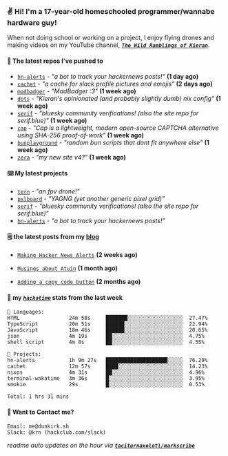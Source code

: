 ### ✌️ Hi! I'm a 17-year-old homeschooled programmer/wannabe hardware guy!

When not doing school or working on a project, I enjoy flying drones and making videos on my YouTube channel, [**_`The Wild Ramblings of Kieran`_**](https://youtube.com/@kieran.rambles).

#### 👷 The latest repos I've pushed to

- [`hn-alerts`](https://github.com/taciturnaxolotl/hn-alerts) - _"a bot to track your hackernews posts!"_ **(1 day ago)**
- [`cachet`](https://github.com/taciturnaxolotl/cachet) - _"a cache for slack profile pictures and emojis"_ **(2 days ago)**
- [`madbadger`](https://github.com/taciturnaxolotl/madbadger) - _"MadBadger :3"_ **(1 week ago)**
- [`dots`](https://github.com/taciturnaxolotl/dots) - _"Kieran's opinionated (and probably slightly dumb) nix config"_ **(1 week ago)**
- [`serif`](https://github.com/taciturnaxolotl/serif) - _"bluesky community verifications! (also the site repo for serif.blue)"_ **(1 week ago)**
- [`cap`](https://github.com/tiagorangel1/cap) - _"Cap is a lightweight, modern open-source CAPTCHA alternative using SHA-256 proof-of-work"_ **(1 week ago)**
- [`bunplayground`](https://github.com/taciturnaxolotl/bunplayground) - _"random bun scripts that dont fit anywhere else"_ **(1 week ago)**
- [`zera`](https://github.com/taciturnaxolotl/zera) - _"my new site v4?"_ **(1 week ago)**

#### ⌨️ My latest projects

- [`tern`](https://github.com/taciturnaxolotl/tern) - _"an fpv drone!"_
- [`pxlboard`](https://github.com/taciturnaxolotl/pxlboard) - _"YAGNG (yet another generic pixel grid)"_
- [`serif`](https://github.com/taciturnaxolotl/serif) - _"bluesky community verifications! (also the site repo for serif.blue)"_
- [`hn-alerts`](https://github.com/taciturnaxolotl/hn-alerts) - _"a bot to track your hackernews posts!"_

#### 🗒️ the latest posts from my [blog](https://dunkirk.sh)

- [`Making Hacker News Alerts`](https://dunkirk.sh/blog/hn-alerts/) **(2 weeks ago)**

- [`Musings about Atuin`](https://dunkirk.sh/blog/atuin/) **(1 month ago)**

- [`Adding a copy code button`](https://dunkirk.sh/blog/adding-a-copy-button/) **(2 months ago)**



#### 📡 my [_`hackatime`_](https://waka.hackclub.com) stats from the last week

```text
💾 Languages:
HTML                24m 58s     ███████░░░░░░░░░░░░░░░░░░  27.47%
TypeScript          20m 51s     ██████░░░░░░░░░░░░░░░░░░░  22.94%
JavaScript          18m 46s     ██████░░░░░░░░░░░░░░░░░░░  20.65%
json                4m 19s      ██░░░░░░░░░░░░░░░░░░░░░░░  4.75%
shell script        4m 8s       ██░░░░░░░░░░░░░░░░░░░░░░░  4.55%

💼 Projects:
hn-alerts           1h 9m 27s   ████████████████████░░░░░  76.29%
cachet              12m 57s     ████░░░░░░░░░░░░░░░░░░░░░  14.23%
nixos               4m 31s      ██░░░░░░░░░░░░░░░░░░░░░░░  4.96%
terminal-wakatime   3m 36s      █░░░░░░░░░░░░░░░░░░░░░░░░  3.95%
smokie              29s         █░░░░░░░░░░░░░░░░░░░░░░░░  0.53%

Total: 1 hrs 31 mins
```

#### 📮 Want to Contact me?

```text
Email: me@dunkirk.sh
Slack: @krn (hackclub.com/slack)
```

_readme auto updates on the hour via [**`taciturnaxolotl/markscribe`**](https://github.com/taciturnaxolotl/markscribe)_

